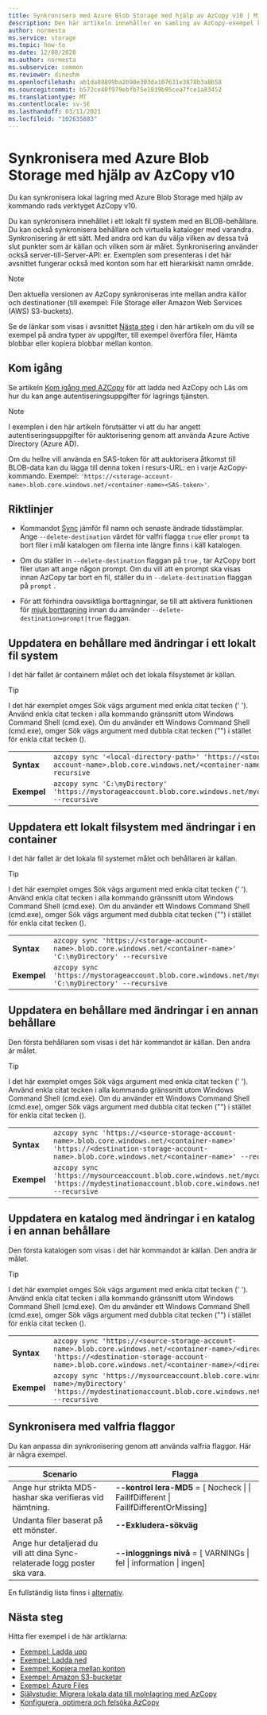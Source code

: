 ```yaml
---
title: Synkronisera med Azure Blob Storage med hjälp av AzCopy v10 | Microsoft Docs
description: Den här artikeln innehåller en samling av AzCopy-exempel kommandon som hjälper dig att synkronisera med Azure Blob Storage.
author: normesta
ms.service: storage
ms.topic: how-to
ms.date: 12/08/2020
ms.author: normesta
ms.subservice: common
ms.reviewer: dineshm
ms.openlocfilehash: ab1da88899ba2b90e303da107631e3878b3a8b58
ms.sourcegitcommit: b572ce40f979ebfb75e1039b95cea7fce1a83452
ms.translationtype: MT
ms.contentlocale: sv-SE
ms.lasthandoff: 03/11/2021
ms.locfileid: "102635883"
---
```

# <a name="synchronize-with-azure-blob-storage-by-using-azcopy-v10"></a>Synkronisera med Azure Blob Storage med hjälp av AzCopy v10

Du kan synkronisera lokal lagring med Azure Blob Storage med hjälp av kommando rads verktyget AzCopy v10. 

Du kan synkronisera innehållet i ett lokalt fil system med en BLOB-behållare. Du kan också synkronisera behållare och virtuella kataloger med varandra. Synkronisering är ett sätt. Med andra ord kan du välja vilken av dessa två slut punkter som är källan och vilken som är målet. Synkronisering använder också server-till-Server-API: er. Exemplen som presenteras i det här avsnittet fungerar också med konton som har ett hierarkiskt namn område. 

> [!NOTE]
> Den aktuella versionen av AzCopy synkroniseras inte mellan andra källor och destinationer (till exempel: File Storage eller Amazon Web Services (AWS) S3-buckets).

Se de länkar som visas i avsnittet [Nästa steg](#next-steps) i den här artikeln om du vill se exempel på andra typer av uppgifter, till exempel överföra filer, Hämta blobbar eller kopiera blobbar mellan konton.

## <a name="get-started"></a>Kom igång

Se artikeln [Kom igång med AZCopy](storage-use-azcopy-v10.md) för att ladda ned AzCopy och Läs om hur du kan ange autentiseringsuppgifter för lagrings tjänsten.

> [!NOTE] 
> I exemplen i den här artikeln förutsätter vi att du har angett autentiseringsuppgifter för auktorisering genom att använda Azure Active Directory (Azure AD).
>
> Om du hellre vill använda en SAS-token för att auktorisera åtkomst till BLOB-data kan du lägga till denna token i resurs-URL: en i varje AzCopy-kommando. Exempel: `'https://<storage-account-name>.blob.core.windows.net/<container-name><SAS-token>'`.

## <a name="guidelines"></a>Riktlinjer

- Kommandot [Sync](storage-ref-azcopy-sync.md) jämför fil namn och senaste ändrade tidsstämplar. Ange `--delete-destination` värdet för valfri flagga `true` eller `prompt` ta bort filer i mål katalogen om filerna inte längre finns i käll katalogen.

- Om du ställer in `--delete-destination` flaggan på `true` , tar AzCopy bort filer utan att ange någon prompt. Om du vill att en prompt ska visas innan AzCopy tar bort en fil, ställer du in `--delete-destination` flaggan på `prompt` .

- För att förhindra oavsiktliga borttagningar, se till att aktivera funktionen för [mjuk borttagning](../blobs/soft-delete-blob-overview.md) innan du använder `--delete-destination=prompt|true` flaggan.

## <a name="update-a-container-with-changes-to-a-local-file-system"></a>Uppdatera en behållare med ändringar i ett lokalt fil system

I det här fallet är containern målet och det lokala filsystemet är källan. 

> [!TIP]
> I det här exemplet omges Sök vägs argument med enkla citat tecken (' '). Använd enkla citat tecken i alla kommando gränssnitt utom Windows Command Shell (cmd.exe). Om du använder ett Windows Command Shell (cmd.exe), omger Sök vägs argument med dubbla citat tecken ("") i stället för enkla citat tecken ().

|    |     |
|--------|-----------|
| **Syntax** | `azcopy sync '<local-directory-path>' 'https://<storage-account-name>.blob.core.windows.net/<container-name>' --recursive` |
| **Exempel** | `azcopy sync 'C:\myDirectory' 'https://mystorageaccount.blob.core.windows.net/mycontainer' --recursive` |

## <a name="update-a-local-file-system-with-changes-to-a-container"></a>Uppdatera ett lokalt filsystem med ändringar i en container

I det här fallet är det lokala fil systemet målet och behållaren är källan.

> [!TIP]
> I det här exemplet omges Sök vägs argument med enkla citat tecken (' '). Använd enkla citat tecken i alla kommando gränssnitt utom Windows Command Shell (cmd.exe). Om du använder ett Windows Command Shell (cmd.exe), omger Sök vägs argument med dubbla citat tecken ("") i stället för enkla citat tecken ().

|    |     |
|--------|-----------|
| **Syntax** | `azcopy sync 'https://<storage-account-name>.blob.core.windows.net/<container-name>' 'C:\myDirectory' --recursive` |
| **Exempel** | `azcopy sync 'https://mystorageaccount.blob.core.windows.net/mycontainer' 'C:\myDirectory' --recursive` |

## <a name="update-a-container-with-changes-in-another-container"></a>Uppdatera en behållare med ändringar i en annan behållare

Den första behållaren som visas i det här kommandot är källan. Den andra är målet.

> [!TIP]
> I det här exemplet omges Sök vägs argument med enkla citat tecken (' '). Använd enkla citat tecken i alla kommando gränssnitt utom Windows Command Shell (cmd.exe). Om du använder ett Windows Command Shell (cmd.exe), omger Sök vägs argument med dubbla citat tecken ("") i stället för enkla citat tecken ().

|    |     |
|--------|-----------|
| **Syntax** | `azcopy sync 'https://<source-storage-account-name>.blob.core.windows.net/<container-name>' 'https://<destination-storage-account-name>.blob.core.windows.net/<container-name>' --recursive` |
| **Exempel** | `azcopy sync 'https://mysourceaccount.blob.core.windows.net/mycontainer' 'https://mydestinationaccount.blob.core.windows.net/mycontainer' --recursive` |

## <a name="update-a-directory-with-changes-to-a-directory-in-another-container"></a>Uppdatera en katalog med ändringar i en katalog i en annan behållare

Den första katalogen som visas i det här kommandot är källan. Den andra är målet.

> [!TIP]
> I det här exemplet omges Sök vägs argument med enkla citat tecken (' '). Använd enkla citat tecken i alla kommando gränssnitt utom Windows Command Shell (cmd.exe). Om du använder ett Windows Command Shell (cmd.exe), omger Sök vägs argument med dubbla citat tecken ("") i stället för enkla citat tecken ().

|    |     |
|--------|-----------|
| **Syntax** | `azcopy sync 'https://<source-storage-account-name>.blob.core.windows.net/<container-name>/<directory-name>' 'https://<destination-storage-account-name>.blob.core.windows.net/<container-name>/<directory-name>' --recursive` |
| **Exempel** | `azcopy sync 'https://mysourceaccount.blob.core.windows.net/<container-name>/myDirectory' 'https://mydestinationaccount.blob.core.windows.net/mycontainer/myDirectory' --recursive` |

## <a name="synchronize-with-optional-flags"></a>Synkronisera med valfria flaggor

Du kan anpassa din synkronisering genom att använda valfria flaggor. Här är några exempel.

|Scenario|Flagga|
|---|---|
|Ange hur strikta MD5-hashar ska verifieras vid hämtning.|**--kontrol lera-MD5** = \[ Nocheck \| \| FailIfDifferent \| FailIfDifferentOrMissing\]|
|Undanta filer baserat på ett mönster.|**--Exkludera-sökväg**|
|Ange hur detaljerad du vill att dina Sync-relaterade logg poster ska vara.|**--inloggnings nivå** = \[ VARNINGs \| fel \| information \| ingen\]|

En fullständig lista finns i [alternativ](storage-ref-azcopy-sync.md#options).

## <a name="next-steps"></a>Nästa steg

Hitta fler exempel i de här artiklarna:

- [Exempel: Ladda upp](storage-use-azcopy-blobs-upload.md)
- [Exempel: Ladda ned](storage-use-azcopy-blobs-download.md)
- [Exempel: Kopiera mellan konton](storage-use-azcopy-blobs-copy.md)
- [Exempel: Amazon S3-bucketar](storage-use-azcopy-s3.md)
- [Exempel: Azure Files](storage-use-azcopy-files.md)
- [Självstudie: Migrera lokala data till molnlagring med AzCopy](storage-use-azcopy-migrate-on-premises-data.md)
- [Konfigurera, optimera och felsöka AzCopy](storage-use-azcopy-configure.md)